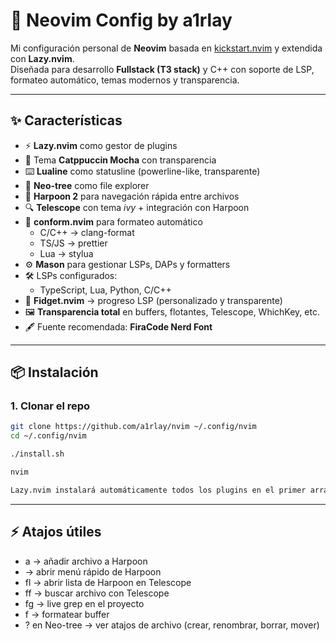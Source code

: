 # 🌌 Neovim Config by a1rlay

Mi configuración personal de **Neovim** basada en [kickstart.nvim](https://github.com/nvim-lua/kickstart.nvim) y extendida con **Lazy.nvim**.  
Diseñada para desarrollo **Fullstack (T3 stack)** y C++ con soporte de LSP, formateo automático, temas modernos y transparencia.

---

## ✨ Características

- ⚡ **Lazy.nvim** como gestor de plugins  
- 🎨 Tema **Catppuccin Mocha** con transparencia  
- ⌨️ **Lualine** como statusline (powerline-like, transparente)  
- 📁 **Neo-tree** como file explorer  
- 📌 **Harpoon 2** para navegación rápida entre archivos  
- 🔍 **Telescope** con tema *ivy* + integración con Harpoon  
- 🧹 **conform.nvim** para formateo automático  
  - C/C++ → clang-format  
  - TS/JS → prettier  
  - Lua → stylua  
- ⚙️ **Mason** para gestionar LSPs, DAPs y formatters  
- 🛠️ LSPs configurados:  
  - TypeScript, Lua, Python, C/C++  
- 🔔 **Fidget.nvim** → progreso LSP (personalizado y transparente)  
- 🖼️ **Transparencia total** en buffers, flotantes, Telescope, WhichKey, etc.  
- 🖋️ Fuente recomendada: **FiraCode Nerd Font**

---

## 📦 Instalación
### 1. Clonar el repo
```bash
git clone https://github.com/a1rlay/nvim ~/.config/nvim  
cd ~/.config/nvim  

./install.sh  

nvim  

Lazy.nvim instalará automáticamente todos los plugins en el primer arranque.
```

---

## ⚡ Atajos útiles

- <leader>a → añadir archivo a Harpoon  
- <C-e> → abrir menú rápido de Harpoon  
- <leader>fl → abrir lista de Harpoon en Telescope  
- <leader>ff → buscar archivo con Telescope  
- <leader>fg → live grep en el proyecto  
- <leader>f → formatear buffer  
- ? en Neo-tree → ver atajos de archivo (crear, renombrar, borrar, mover)

